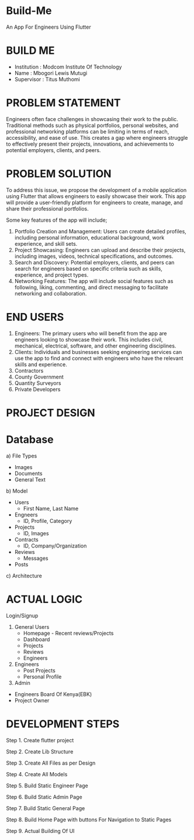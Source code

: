 # Build-Me
An App For Engineers Using Flutter

# BUILD ME
 - Institution : Modcom Institute Of Technology
 - Name : Mbogori Lewis Mutugi
 - Supervisor : Titus Muthomi

# PROBLEM STATEMENT 
Engineers often face challenges in showcasing their work to the public. Traditional methods such as physical portfolios, personal websites, and professional networking platforms can be limiting in terms of reach, accessibility, and ease of use. This creates a gap where engineers struggle to effectively present their projects, innovations, and achievements to potential employers, clients, and peers.

# PROBLEM SOLUTION
To address this issue, we propose the development of a mobile application using Flutter that allows engineers to easily showcase their work. This app will provide a user-friendly platform for engineers to create, manage, and share their professional portfolios.

Some key features of the app will include;
1. Portfolio Creation and Management: Users can create detailed profiles, including personal information, educational background, work experience, and skill sets.
2. Project Showcasing: Engineers can upload and describe their projects, including images, videos, technical specifications, and outcomes.
3. Search and Discovery: Potential employers, clients, and peers can search for engineers based on specific criteria such as skills, experience, and project types.
4. Networking Features: The app will include social features such as following, liking, commenting, and direct messaging to facilitate networking and collaboration.

# END USERS
1. Engineers: The primary users who will benefit from the app are engineers looking to showcase their work. This includes civil, mechanical, electrical, software, and other engineering disciplines.
2. Clients: Individuals and businesses seeking engineering services can use the app to find and connect with engineers who have the relevant skills and experience.
3. Contractors
4. County Government
5. Quantity Surveyors
6. Private Developers

# PROJECT DESIGN
# Database
a) File Types
- Images
- Documents
- General Text
  
b) Model
- Users
  - First Name, Last Name
- Engneers
  - ID, Profile, Category
- Projects
  - ID, Images
- Contracts
  - ID, Company/Organization
- Reviews
  - Messages
- Posts

c) Architecture 

# ACTUAL LOGIC
Login/Signup

1) General Users
   - Homepage - Recent reviews/Projects
   - Dashboard
   - Projects
   - Reviews
   - Engineers
2) Engineers
   - Post Projects
   - Personal Profile
3) Admin     
- Engineers Board Of Kenya(EBK)
- Project Owner


# DEVELOPMENT STEPS
Step 1. Create flutter project

Step 2. Create Lib Structure

Step 3. Create All Files as per Design

Step 4. Create All Models

Step 5. Build Static Engineer Page

Step 6. Build Static Admin Page

Step 7. Build Static General Page

Step 8. Build Home Page with buttons For Navigation to Static Pages

Step 9. Actual Building Of UI
